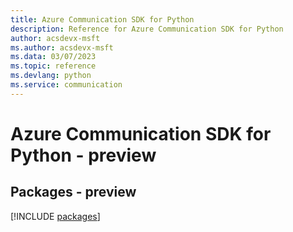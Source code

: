 ```yaml
---
title: Azure Communication SDK for Python
description: Reference for Azure Communication SDK for Python
author: acsdevx-msft
ms.author: acsdevx-msft
ms.data: 03/07/2023
ms.topic: reference
ms.devlang: python
ms.service: communication
---
```

# Azure Communication SDK for Python - preview
## Packages - preview
[!INCLUDE [packages](communication-index.md)]